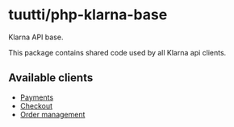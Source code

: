 # tuutti/php-klarna-base

Klarna API base.

This package contains shared code used by all Klarna api clients.

## Available clients

- [Payments](https://github.com/tuutti/php-klarna-payments)
- [Checkout](https://github.com/tuutti/php-klarna-checkout)
- [Order management](https://github.com/tuutti/php-klarna-ordermanagement)
